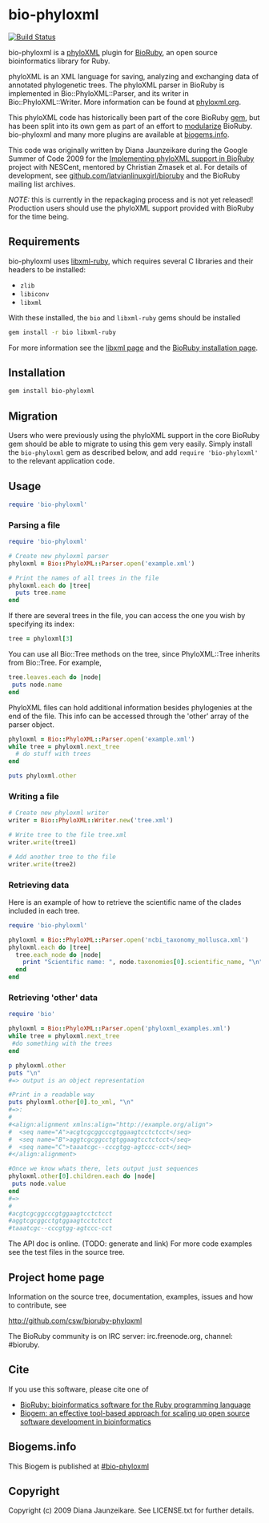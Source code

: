 # bio-phyloxml

[![Build Status](https://secure.travis-ci.org/csw/bioruby-phyloxml.png)](http://travis-ci.org/bioruby/bioruby-phyloxml)

bio-phyloxml is a [phyloXML](http://www.phyloxml.org/) plugin for
[BioRuby](http://bioruby.org/), an open source bioinformatics
library for Ruby.

phyloXML is an XML language for saving, analyzing and exchanging data
of annotated phylogenetic trees. The phyloXML parser in BioRuby is
implemented in Bio::PhyloXML::Parser, and its writer in
Bio::PhyloXML::Writer.  More information can be found at
[phyloxml.org](http://www.phyloxml.org).

This phyloXML code has historically been part of the core BioRuby
[gem](https://github.com/bioruby/bioruby), but has been split into its
own gem as part of an effort to
[modularize](http://bioruby.open-bio.org/wiki/Plugins)
BioRuby. bio-phyloxml and many more plugins are available at
[biogems.info](http://www.biogems.info/).

This code was originally written by Diana Jaunzeikare during the
Google Summer of Code 2009 for the
[Implementing phyloXML support in BioRuby](http://informatics.nescent.org/wiki/Phyloinformatics_Summer_of_Code_2009#Implementing_phyloXML_support_in_BioRuby)
project with NESCent, mentored by Christian Zmasek et al. For details
of development, see
[github.com/latvianlinuxgirl/bioruby](https://github.com/latvianlinuxgirl/bioruby)
and the BioRuby mailing list archives.

*NOTE:* this is currently in the repackaging process and is not yet
 released! Production users should use the phyloXML support provided
 with BioRuby for the time being.

## Requirements

bio-phyloxml uses [libxml-ruby](http://xml4r.github.com/libxml-ruby/),
which requires several C libraries and their headers to be installed:
 * `zlib`
 * `libiconv`
 * `libxml`
 
With these installed, the `bio` and `libxml-ruby` gems should be installed

```sh
gem install -r bio libxml-ruby
```

For more information see the
[libxml page](https://rubygems.org/gems/libxml-ruby) and
the [BioRuby installation page](http://bioruby.open-bio.org/wiki/Installation).


## Installation

```sh
gem install bio-phyloxml
```

## Migration

Users who were previously using the phyloXML support in the core
BioRuby gem should be able to migrate to using this gem very
easily. Simply install the `bio-phyloxml` gem as described below, and
add `require 'bio-phyloxml'` to the relevant application code.

## Usage

```ruby
require 'bio-phyloxml'
```

### Parsing a file

```ruby
require 'bio-phyloxml'

# Create new phyloxml parser
phyloxml = Bio::PhyloXML::Parser.open('example.xml')

# Print the names of all trees in the file
phyloxml.each do |tree|
  puts tree.name
end
```

If there are several trees in the file, you can access the one you wish by specifying its index:

```ruby
tree = phyloxml[3]
```
You can use all Bio::Tree methods on the tree, since PhyloXML::Tree inherits from Bio::Tree. For example, 

```ruby
tree.leaves.each do |node|
 puts node.name
end
```

PhyloXML files can hold additional information besides phylogenies at the end of the file. This info can be accessed through the 'other' array of the parser object.

```ruby
phyloxml = Bio::PhyloXML::Parser.open('example.xml')
while tree = phyloxml.next_tree
  # do stuff with trees
end 

puts phyloxml.other
```

### Writing a file

```ruby
# Create new phyloxml writer
writer = Bio::PhyloXML::Writer.new('tree.xml')

# Write tree to the file tree.xml
writer.write(tree1) 

# Add another tree to the file
writer.write(tree2)
```

### Retrieving data

Here is an example of how to retrieve the scientific name of the clades included in each tree.

```ruby
require 'bio-phyloxml'

phyloxml = Bio::PhyloXML::Parser.open('ncbi_taxonomy_mollusca.xml')
phyloxml.each do |tree|
  tree.each_node do |node|
    print "Scientific name: ", node.taxonomies[0].scientific_name, "\n"
  end
end
```

### Retrieving 'other' data

```ruby
require 'bio'

phyloxml = Bio::PhyloXML::Parser.open('phyloxml_examples.xml')
while tree = phyloxml.next_tree
 #do something with the trees
end

p phyloxml.other
puts "\n"
#=> output is an object representation

#Print in a readable way
puts phyloxml.other[0].to_xml, "\n"
#=>:
#
#<align:alignment xmlns:align="http://example.org/align">
#  <seq name="A">acgtcgcggcccgtggaagtcctctcct</seq>
#  <seq name="B">aggtcgcggcctgtggaagtcctctcct</seq>
#  <seq name="C">taaatcgc--cccgtgg-agtccc-cct</seq>
#</align:alignment>

#Once we know whats there, lets output just sequences
phyloxml.other[0].children.each do |node|
 puts node.value
end
#=>
#
#acgtcgcggcccgtggaagtcctctcct
#aggtcgcggcctgtggaagtcctctcct
#taaatcgc--cccgtgg-agtccc-cct
```

The API doc is online. (TODO: generate and link) For more code
examples see the test files in the source tree.

## Project home page

Information on the source tree, documentation, examples, issues and
how to contribute, see

  http://github.com/csw/bioruby-phyloxml

The BioRuby community is on IRC server: irc.freenode.org, channel: #bioruby.

## Cite

If you use this software, please cite one of
  
* [BioRuby: bioinformatics software for the Ruby programming language](http://dx.doi.org/10.1093/bioinformatics/btq475)
* [Biogem: an effective tool-based approach for scaling up open source software development in bioinformatics](http://dx.doi.org/10.1093/bioinformatics/bts080)

## Biogems.info

This Biogem is published at [#bio-phyloxml](http://biogems.info/index.html)

## Copyright

Copyright (c) 2009 Diana Jaunzeikare. See LICENSE.txt for further details.

